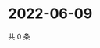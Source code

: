 # 2022-06-09

共 0 条

<!-- BEGIN WEIBO -->
<!-- 最后更新时间 Thu Jun 09 2022 09:04:48 GMT+0800 (China Standard Time) -->

<!-- END WEIBO -->

